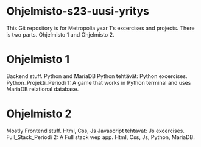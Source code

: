 # Ohjelmisto-s23-uusi-yritys
This Git repository is for Metropolia year 1's excercises and projects. There is two parts. Ohjelmisto 1 and Ohjelmisto 2.

# Ohjelmisto 1
Backend stuff. Python and MariaDB
Python tehtävät: Python excercises.
Python_Projekti_Periodi 1: A game that works in Python terminal and uses MariaDB relational database.

# Ohjelmisto 2
Mostly Frontend stuff. Html, Css, Js
Javascript tehtavat: Js excercises.
Full_Stack_Periodi 2: A Full stack wep app. Html, Css, Js, Python, MariaDB.


